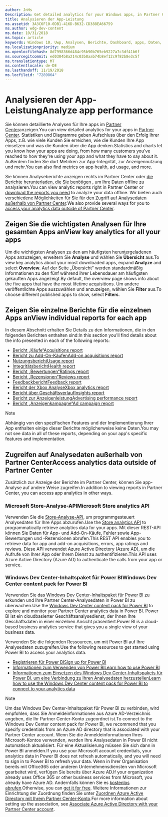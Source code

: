 ```yaml
---
author: JnHs
Description: Get detailed analytics for your Windows apps, in Partner Center or via other methods.
title: Analysieren der App-Leistung
ms.assetid: 3A3C6F10-0DB1-416D-B632-CD388EA66759
ms.author: wdg-dev-content
ms.date: 10/31/2018
ms.topic: article
keywords: Windows 10, Uwp, Analysen, Berichte, Dashboard, apps, Daten, Metriken
ms.localizationpriority: medium
ms.openlocfilehash: 8d7998366d484c95b90b765eb9227a7c3df41b6f
ms.sourcegitcommit: ed0304b8a214c03b8aab74b8ef12c9f82b8e3c5f
ms.translationtype: MT
ms.contentlocale: de-DE
ms.lasthandoff: 11/19/2018
ms.locfileid: "7289864"
---
```

# <a name="analyze-app-performance"></a><span data-ttu-id="92a72-103">Analysieren der App-Leistung</span><span class="sxs-lookup"><span data-stu-id="92a72-103">Analyze app performance</span></span>

<span data-ttu-id="92a72-104">Sie können detaillierte Analysen für Ihre apps im [Partner Center](https://partner.microsoft.com/dashboard)anzeigen.</span><span class="sxs-lookup"><span data-stu-id="92a72-104">You can view detailed analytics for your apps in [Partner Center](https://partner.microsoft.com/dashboard).</span></span> <span data-ttu-id="92a72-105">Statistiken und Diagramme geben Aufschluss über den Erfolg Ihrer Apps, z.B. wie viele Kunden Sie erreichen, wie die Kunden Ihre App einsetzen und was die Kunden über die App denken.</span><span class="sxs-lookup"><span data-stu-id="92a72-105">Statistics and charts let you know how your apps are doing, from how many customers you've reached to how they're using your app and what they have to say about it.</span></span> <span data-ttu-id="92a72-106">Außerdem finden Sie dort Metriken zur App-Integrität, zur Anzeigennutzung und mehr.</span><span class="sxs-lookup"><span data-stu-id="92a72-106">You can also find metrics on app health, ad usage, and more.</span></span>

<span data-ttu-id="92a72-107">Sie können Analyseberichte anzeigen rechts im Partner Center oder [die Berichte herunterladen, die Sie benötigen](download-analytic-reports.md) , um Ihre Daten offline zu analysieren.</span><span class="sxs-lookup"><span data-stu-id="92a72-107">You can view analytic reports right in Partner Center or [download the reports you need](download-analytic-reports.md) to analyze your data offline.</span></span> <span data-ttu-id="92a72-108">Wir bieten auch verschiedene Möglichkeiten für Sie für [den Zugriff auf Analysedaten außerhalb von Partner Center](#outside).</span><span class="sxs-lookup"><span data-stu-id="92a72-108">We also provide several ways for you to [access your analytics data outside of Partner Center](#outside).</span></span>

## <a name="view-key-analytics-for-all-your-apps"></a><span data-ttu-id="92a72-109">Zeigen Sie die wichtigsten Analysen für Ihre gesamten Apps an</span><span class="sxs-lookup"><span data-stu-id="92a72-109">View key analytics for all your apps</span></span>

<span data-ttu-id="92a72-110">Um die wichtigsten Analysen zu den am häufigsten heruntergeladenen Apps anzuzeigen, erweitern Sie **Analyse** und wählen Sie **Übersicht** aus.</span><span class="sxs-lookup"><span data-stu-id="92a72-110">To view key analytics about your most downloaded apps, expand **Analyze** and select **Overview**.</span></span> <span data-ttu-id="92a72-111">Auf der Seite „Übersicht” werden standardmäßig Informationen zu den fünf während ihrer Lebensdauer am häufigsten gekauften Apps angezeigt.</span><span class="sxs-lookup"><span data-stu-id="92a72-111">By default, the overview page shows info about the five apps that have the most lifetime acquisitions.</span></span> <span data-ttu-id="92a72-112">Um andere veröffentlichte Apps auszuwählen und anzuzeigen, wählen Sie **Filter** aus.</span><span class="sxs-lookup"><span data-stu-id="92a72-112">To choose different published apps to show, select **Filters**.</span></span>

## <a name="view-individual-reports-for-each-app"></a><span data-ttu-id="92a72-113">Zeigen Sie einzelne Berichte für die einzelnen Apps an</span><span class="sxs-lookup"><span data-stu-id="92a72-113">View individual reports for each app</span></span>

<span data-ttu-id="92a72-114">In diesem Abschnitt erhalten Sie Details zu den Informationen, die in den folgenden Berichten enthalten sind:</span><span class="sxs-lookup"><span data-stu-id="92a72-114">In this section you'll find details about the info presented in each of the following reports:</span></span>

-   [<span data-ttu-id="92a72-115">Bericht „Käufe“</span><span class="sxs-lookup"><span data-stu-id="92a72-115">Acquisitions report</span></span>](acquisitions-report.md)
-   [<span data-ttu-id="92a72-116">Bericht zu Add-On-Käufen</span><span class="sxs-lookup"><span data-stu-id="92a72-116">Add-on acquisitions report</span></span>](add-on-acquisitions-report.md)
-   [<span data-ttu-id="92a72-117">Nutzungsbericht</span><span class="sxs-lookup"><span data-stu-id="92a72-117">Usage report</span></span>](usage-report.md)
-   [<span data-ttu-id="92a72-118">Integritätsbericht</span><span class="sxs-lookup"><span data-stu-id="92a72-118">Health report</span></span>](health-report.md)
-   [<span data-ttu-id="92a72-119">Bericht „Bewertungen“</span><span class="sxs-lookup"><span data-stu-id="92a72-119">Ratings report</span></span>](ratings-report.md)
-   [<span data-ttu-id="92a72-120">Bericht „Rezensionen“</span><span class="sxs-lookup"><span data-stu-id="92a72-120">Reviews report</span></span>](reviews-report.md)
-   [<span data-ttu-id="92a72-121">Feedbackbericht</span><span class="sxs-lookup"><span data-stu-id="92a72-121">Feedback report</span></span>](feedback-report.md)
-   [<span data-ttu-id="92a72-122">Bericht der Xbox Analyse</span><span class="sxs-lookup"><span data-stu-id="92a72-122">Xbox analytics report</span></span>](xbox-analytics-report.md)
-   [<span data-ttu-id="92a72-123">Bericht über Geschäftsverlauf</span><span class="sxs-lookup"><span data-stu-id="92a72-123">Insights report</span></span>](insights-report.md)
-   [<span data-ttu-id="92a72-124">Bericht zur Anzeigenleistung</span><span class="sxs-lookup"><span data-stu-id="92a72-124">Advertising performance report</span></span>](advertising-performance-report.md)
-   [<span data-ttu-id="92a72-125">Bericht „Anzeigenkampagne“</span><span class="sxs-lookup"><span data-stu-id="92a72-125">Ad campaign report</span></span>](promote-your-app-report.md)


> [!NOTE]
> <span data-ttu-id="92a72-126">Abhängig von den spezifischen Features und der Implementierung Ihrer App enthalten einige dieser Berichte möglicherweise keine Daten.</span><span class="sxs-lookup"><span data-stu-id="92a72-126">You may not see data in all of these reports, depending on your app's specific features and implementation.</span></span>

<span id="outside"/>

## <a name="access-analytics-data-outside-of-partner-center"></a><span data-ttu-id="92a72-127">Zugreifen auf Analysedaten außerhalb von Partner Center</span><span class="sxs-lookup"><span data-stu-id="92a72-127">Access analytics data outside of Partner Center</span></span>

<span data-ttu-id="92a72-128">Zusätzlich zur Anzeige der Berichte im Partner Center, können Sie app-Analyse auf andere Weise zugreifen.</span><span class="sxs-lookup"><span data-stu-id="92a72-128">In addition to viewing reports in Partner Center, you can access app analytics in other ways.</span></span>

### <a name="microsoft-store-analytics-api"></a><span data-ttu-id="92a72-129">Microsoft Store-Analyse-API</span><span class="sxs-lookup"><span data-stu-id="92a72-129">Microsoft Store analytics API</span></span>

<span data-ttu-id="92a72-130">Verwenden Sie die [Store-Analyse-API](../monetize/access-analytics-data-using-windows-store-services.md), um programmgesteuert Analysedaten für Ihre Apps abzurufen.</span><span class="sxs-lookup"><span data-stu-id="92a72-130">Use the [Store analytics API](../monetize/access-analytics-data-using-windows-store-services.md) to programmatically retrieve analytics data for your apps.</span></span> <span data-ttu-id="92a72-131">Mit dieser REST-API können Sie Daten für App- und Add-On-Käufe, Fehler sowie App-Bewertungen und -Rezensionen abrufen.</span><span class="sxs-lookup"><span data-stu-id="92a72-131">This REST API enables you to retrieve data for app and add-on acquisitions, errors, app ratings and reviews.</span></span> <span data-ttu-id="92a72-132">Diese API verwendet Azure Active Directory (Azure AD), um die Aufrufe von Ihrer App oder Ihrem Dienst zu authentifizieren.</span><span class="sxs-lookup"><span data-stu-id="92a72-132">This API uses Azure Active Directory (Azure AD) to authenticate the calls from your app or service.</span></span>

### <a name="windows-dev-center-content-pack-for-power-bi"></a><span data-ttu-id="92a72-133">Windows Dev Center-Inhaltspaket für Power BI</span><span class="sxs-lookup"><span data-stu-id="92a72-133">Windows Dev Center content pack for Power BI</span></span>

<span data-ttu-id="92a72-134">Verwenden Sie das [Windows Dev Center-Inhaltspaket für Power BI](https://powerbi.microsoft.com/documentation/powerbi-content-pack-windows-dev-center/) zu erkunden und Ihre Partner Center-Analysedaten in Power BI zu überwachen.</span><span class="sxs-lookup"><span data-stu-id="92a72-134">Use the [Windows Dev Center content pack for Power BI](https://powerbi.microsoft.com/documentation/powerbi-content-pack-windows-dev-center/) to explore and monitor your Partner Center analytics data in Power BI.</span></span> <span data-ttu-id="92a72-135">Power BI ist ein cloudbasierter Geschäftsanalysedienst, der Ihnen Ihre Geschäftsdaten in einer einzelnen Ansicht präsentiert.</span><span class="sxs-lookup"><span data-stu-id="92a72-135">Power BI is a cloud-based business analytics service that gives you a single view of your business data.</span></span>

<span data-ttu-id="92a72-136">Verwenden Sie die folgenden Ressourcen, um mit Power BI auf Ihre Analysedaten zuzugreifen.</span><span class="sxs-lookup"><span data-stu-id="92a72-136">Use the following resources to get started using Power BI to access your analytics data.</span></span>

* [<span data-ttu-id="92a72-137">Registrieren für Power BI</span><span class="sxs-lookup"><span data-stu-id="92a72-137">Sign up for Power BI</span></span>](https://powerbi.microsoft.com/documentation/powerbi-service-self-service-signup-for-power-bi/)
* [<span data-ttu-id="92a72-138">Informationen zum Verwenden von Power BI</span><span class="sxs-lookup"><span data-stu-id="92a72-138">Learn how to use Power BI</span></span>](https://powerbi.microsoft.com/guided-learning/)
* [<span data-ttu-id="92a72-139">Informationen zum Einsetzen des Windows Dev Center-Inhaltspakets für Power BI, um eine Verbindung zu Ihren Analysedaten herzustellen</span><span class="sxs-lookup"><span data-stu-id="92a72-139">Learn how to use the Windows Dev Center content pack for Power BI to connect to your analytics data</span></span>](https://powerbi.microsoft.com/documentation/powerbi-content-pack-windows-dev-center/)

> [!NOTE]
> <span data-ttu-id="92a72-140">Um das Windows Dev Center-Inhaltspaket für Power BI zu verbinden, wird empfohlen, dass Sie Anmeldeinformationen aus Azure AD-Verzeichnis angeben, die Ihr Partner Center-Konto zugeordnet ist.</span><span class="sxs-lookup"><span data-stu-id="92a72-140">To connect to the Windows Dev Center content pack for Power BI, we recommend that you specify credentials from an Azure AD directory that is associated with your Partner Center account.</span></span> <span data-ttu-id="92a72-141">Wenn Sie die Anmeldeinformationen Ihres Microsoft-Kontos verwenden, werden Ihre Analysedaten in Power BI nicht automatisch aktualisiert. Für eine Aktualisierung müssen Sie sich dann in Power BI anmelden.</span><span class="sxs-lookup"><span data-stu-id="92a72-141">If you use your Microsoft account credentials, your analytics data in Power BI does not refresh automatically, and you will need to sign in to Power BI to refresh your data.</span></span> <span data-ttu-id="92a72-142">Wenn in Ihrer Organisation bereits mit Office365 oder anderen Unternehmensdiensten von Microsoft gearbeitet wird, verfügen Sie bereits über Azure AD.</span><span class="sxs-lookup"><span data-stu-id="92a72-142">If your organization already uses Office 365 or other business services from Microsoft, you already have Azure AD.</span></span> <span data-ttu-id="92a72-143">Andernfalls können Sie es [kostenlos abrufen](http://go.microsoft.com/fwlink/p/?LinkId=703757).</span><span class="sxs-lookup"><span data-stu-id="92a72-143">Otherwise, you can [get it for free](http://go.microsoft.com/fwlink/p/?LinkId=703757).</span></span> <span data-ttu-id="92a72-144">Weitere Informationen zur Einrichtung der Zuordnung finden Sie unter [Zuordnen Azure Active Directory mit Ihrem Partner Center-Konto](associate-azure-ad-with-dev-center.md).</span><span class="sxs-lookup"><span data-stu-id="92a72-144">For more information about setting up the association, see [Associate Azure Active Directory with your Partner Center account](associate-azure-ad-with-dev-center.md).</span></span>
